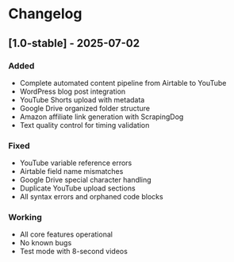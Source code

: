 # Changelog

## [1.0-stable] - 2025-07-02

### Added
- Complete automated content pipeline from Airtable to YouTube
- WordPress blog post integration
- YouTube Shorts upload with metadata
- Google Drive organized folder structure
- Amazon affiliate link generation with ScrapingDog
- Text quality control for timing validation

### Fixed
- YouTube variable reference errors
- Airtable field name mismatches
- Google Drive special character handling
- Duplicate YouTube upload sections
- All syntax errors and orphaned code blocks

### Working
- All core features operational
- No known bugs
- Test mode with 8-second videos

